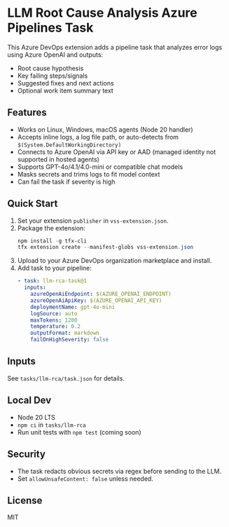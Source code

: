 # LLM Root Cause Analysis Azure Pipelines Task

This Azure DevOps extension adds a pipeline task that analyzes error logs using Azure OpenAI and outputs:
- Root cause hypothesis
- Key failing steps/signals
- Suggested fixes and next actions
- Optional work item summary text

## Features
- Works on Linux, Windows, macOS agents (Node 20 handler)
- Accepts inline logs, a log file path, or auto-detects from `$(System.DefaultWorkingDirectory)`
- Connects to Azure OpenAI via API key or AAD (managed identity not supported in hosted agents)
- Supports GPT-4o/4.1/4.0-mini or compatible chat models
- Masks secrets and trims logs to fit model context
- Can fail the task if severity is high

## Quick Start
1. Set your extension `publisher` in `vss-extension.json`.
2. Package the extension:
   ```powershell
   npm install -g tfx-cli
   tfx extension create --manifest-globs vss-extension.json
   ```
3. Upload to your Azure DevOps organization marketplace and install.
4. Add task to your pipeline:
   ```yaml
   - task: llm-rca-task@1
     inputs:
       azureOpenAiEndpoint: $(AZURE_OPENAI_ENDPOINT)
       azureOpenAiApiKey: $(AZURE_OPENAI_API_KEY)
       deploymentName: gpt-4o-mini
       logSource: auto
       maxTokens: 1200
       temperature: 0.2
       outputFormat: markdown
       failOnHighSeverity: false
   ```

## Inputs
See `tasks/llm-rca/task.json` for details.

## Local Dev
- Node 20 LTS
- `npm ci` in `tasks/llm-rca`
- Run unit tests with `npm test` (coming soon)

## Security
- The task redacts obvious secrets via regex before sending to the LLM.
- Set `allowUnsafeContent: false` unless needed.

## License
MIT
